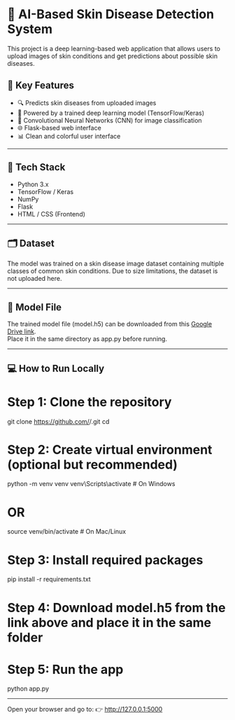 # 🌟 AI-Based Skin Disease Detection System

This project is a deep learning-based web application that allows users to upload images of skin conditions and get predictions about possible skin diseases.

## 📌 Key Features

- 🔍 Predicts skin diseases from uploaded images
- 🤖 Powered by a trained deep learning model (TensorFlow/Keras)
- 🧠 Convolutional Neural Networks (CNN) for image classification
- 🌐 Flask-based web interface
- 📊 Clean and colorful user interface

---

## 🧰 Tech Stack

- Python 3.x
- TensorFlow / Keras
- NumPy
- Flask
- HTML / CSS (Frontend)

---

## 🗂 Dataset

The model was trained on a skin disease image dataset containing multiple classes of common skin conditions. Due to size limitations, the dataset is not uploaded here.

---

## 📁 Model File

The trained model file (model.h5) can be downloaded from this [Google Drive link](https://drive.google.com/file/d/1L3469RZl6KtwnEojj0Dvjx-UAo54MykF/view?usp=sharing).  
Place it in the same directory as app.py before running.

---

## 💻 How to Run Locally

# Step 1: Clone the repository
git clone https://github.com/<your-username>/<your-repo-name>.git
cd <your-repo-name>

# Step 2: Create virtual environment (optional but recommended)
python -m venv venv
venv\Scripts\activate     # On Windows
# OR
source venv/bin/activate  # On Mac/Linux

# Step 3: Install required packages
pip install -r requirements.txt

# Step 4: Download model.h5 from the link above and place it in the same folder

# Step 5: Run the app
python app.py

---

Open your browser and go to:
👉 http://127.0.0.1:5000
